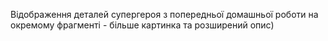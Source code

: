Відображення деталей супергероя з попередньої домашньої роботи на окремому фрагменті - більше картинка та розширений опис)